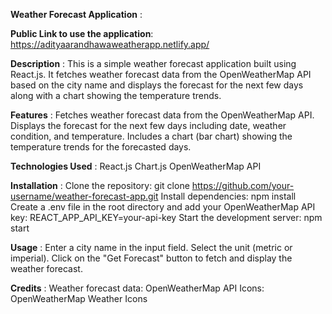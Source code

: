 **Weather Forecast Application** :

**Public Link to use the application**: https://adityaarandhawaweatherapp.netlify.app/

**Description** : 
This is a simple weather forecast application built using React.js. It fetches weather forecast data from the OpenWeatherMap API based on the city name and displays the forecast for the next few days along with a chart showing the temperature trends.

**Features** :
Fetches weather forecast data from the OpenWeatherMap API.
Displays the forecast for the next few days including date, weather condition, and temperature.
Includes a chart (bar chart) showing the temperature trends for the forecasted days.

**Technologies Used** :
React.js
Chart.js
OpenWeatherMap API


**Installation** :
Clone the repository: git clone https://github.com/your-username/weather-forecast-app.git
Install dependencies: npm install
Create a .env file in the root directory and add your OpenWeatherMap API key: REACT_APP_API_KEY=your-api-key
Start the development server: npm start


**Usage** :
Enter a city name in the input field.
Select the unit (metric or imperial).
Click on the "Get Forecast" button to fetch and display the weather forecast.


**Credits** :
Weather forecast data: OpenWeatherMap API
Icons: OpenWeatherMap Weather Icons

